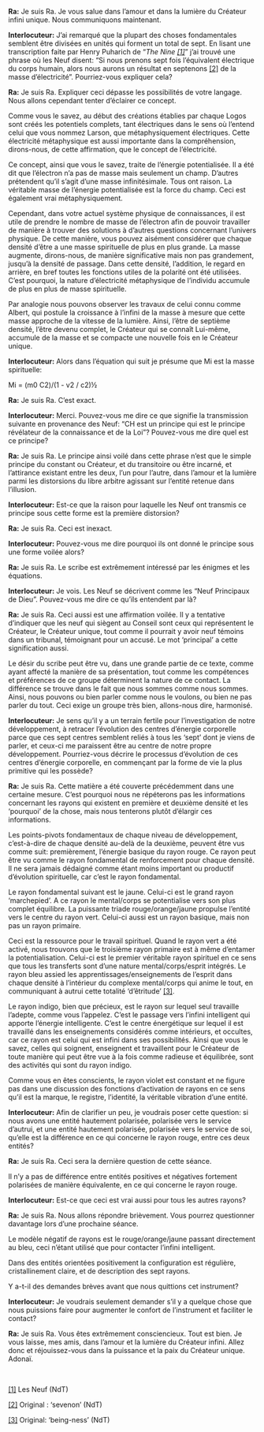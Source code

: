 <p><strong>Ra:</strong> Je suis Ra. Je vous salue dans l’amour et dans la lumière du Créateur infini unique. Nous communiquons maintenant.</p>
<p><strong>Interlocuteur:</strong> J’ai remarqué que la plupart des choses fondamentales semblent être divisées en unités qui forment un total de sept. En lisant une transcription faite par Henry Puharich de “<em>The Nine <a id="_ftnref1" href="#_ftn1" name="_ftnref1">[1]</a></em>” j’ai trouvé une phrase où les Neuf disent: “Si nous prenons sept fois l’équivalent électrique du corps humain, alors nous aurons un résultat en septenons <a id="_ftnref2" href="#_ftn2" name="_ftnref2">[2]</a> de la masse d’électricité”. Pourriez-vous expliquer cela?</p>
<p><strong>Ra:</strong> Je suis Ra. Expliquer ceci dépasse les possibilités de votre langage. Nous allons cependant tenter d’éclairer ce concept.</p>
<p>Comme vous le savez, au début des créations établies par chaque Logos sont créés les potentiels complets, tant électriques dans le sens où l’entend celui que vous nommez Larson, que métaphysiquement électriques. Cette électricité métaphysique est aussi importante dans la compréhension, dirons-nous, de cette affirmation, que le concept de l’électricité.</p>
<p>Ce concept, ainsi que vous le savez, traite de l’énergie potentialisée. Il a été dit que l’électron n’a pas de masse mais seulement un champ. D’autres prétendent qu’il s’agit d’une masse infinitésimale. Tous ont raison. La véritable masse de l’énergie potentialisée est la force du champ. Ceci est également vrai métaphysiquement.</p>
<p>Cependant, dans votre actuel système physique de connaissances, il est utile de prendre le nombre de masse de l’électron afin de pouvoir travailler de manière à trouver des solutions à d’autres questions concernant l’univers physique. De cette manière, vous pouvez aisément considérer que chaque densité d’être a une masse spirituelle de plus en plus grande. La masse augmente, dirons-nous, de manière significative mais non pas grandement, jusqu’à la densité de passage. Dans cette densité, l’addition, le regard en arrière, en bref toutes les fonctions utiles de la polarité ont été utilisées. C’est pourquoi, la nature d’électricité métaphysique de l’individu accumule de plus en plus de masse spirituelle.</p>
<p>Par analogie nous pouvons observer les travaux de celui connu comme Albert, qui postule la croissance à l’infini de la masse à mesure que cette masse approche de la vitesse de la lumière. Ainsi, l’être de septième densité, l’être devenu complet, le Créateur qui se connaît Lui-même, accumule de la masse et se compacte une nouvelle fois en le Créateur unique.</p>
<p><strong>Interlocuteur:</strong> Alors dans l’équation qui suit je présume que Mi est la masse spirituelle:</p>
<p>Mi = (m0 C2)/(1 - v2 / c2)½</p>
<p><strong>Ra:</strong> Je suis Ra. C’est exact.</p>
<p><strong>Interlocuteur:</strong> Merci. Pouvez-vous me dire ce que signifie la transmission suivante en provenance des Neuf: “CH est un principe qui est le principe révélateur de la connaissance et de la Loi”? Pouvez-vous me dire quel est ce principe?</p>
<p><strong>Ra:</strong> Je suis Ra. Le principe ainsi voilé dans cette phrase n’est que le simple principe du constant ou Créateur, et du transitoire ou être incarné, et l’attirance existant entre les deux, l’un pour l’autre, dans l’amour et la lumière parmi les distorsions du libre arbitre agissant sur l’entité retenue dans l’illusion.</p>
<p><strong>Interlocuteur:</strong> Est-ce que la raison pour laquelle les Neuf ont transmis ce principe sous cette forme est la première distorsion?</p>
<p><strong>Ra:</strong> Je suis Ra. Ceci est inexact.</p>
<p><strong>Interlocuteur:</strong> Pouvez-vous me dire pourquoi ils ont donné le principe sous une forme voilée alors?</p>
<p><strong>Ra:</strong> Je suis Ra. Le scribe est extrêmement intéressé par les énigmes et les équations.</p>
<p><strong>Interlocuteur:</strong> Je vois. Les Neuf se décrivent comme les “Neuf Principaux de Dieu”. Pouvez-vous me dire ce qu’ils entendent par là?</p>
<p><strong>Ra:</strong> Je suis Ra. Ceci aussi est une affirmation voilée. Il y a tentative d’indiquer que les neuf qui siègent au Conseil sont ceux qui représentent le Créateur, le Créateur unique, tout comme il pourrait y avoir neuf témoins dans un tribunal, témoignant pour un accusé. Le mot ‘principal’ a cette signification aussi.</p>
<p>Le désir du scribe peut être vu, dans une grande partie de ce texte, comme ayant affecté la manière de sa présentation, tout comme les compétences et préférences de ce groupe déterminent la nature de ce contact. La différence se trouve dans le fait que nous sommes comme nous sommes. Ainsi, nous pouvons ou bien parler comme nous le voulons, ou bien ne pas parler du tout. Ceci exige un groupe très bien, allons-nous dire, harmonisé.</p>
<p><strong>Interlocuteur:</strong> Je sens qu’il y a un terrain fertile pour l’investigation de notre développement, à retracer l’évolution des centres d’énergie corporelle parce que ces sept centres semblent reliés à tous les ‘sept’ dont je viens de parler, et ceux-ci me paraissent être au centre de notre propre développement. Pourriez-vous décrire le processus d’évolution de ces centres d’énergie corporelle, en commençant par la forme de vie la plus primitive qui les possède?</p>
<p><strong>Ra:</strong> Je suis Ra. Cette matière a été couverte précédemment dans une certaine mesure. C’est pourquoi nous ne répéterons pas les informations concernant les rayons qui existent en première et deuxième densité et les ‘pourquoi’ de la chose, mais nous tenterons plutôt d’élargir ces informations.</p>
<p>Les points-pivots fondamentaux de chaque niveau de développement, c’est-à-dire de chaque densité au-delà de la deuxième, peuvent être vus comme suit: premièrement, l’énergie basique du rayon rouge. Ce rayon peut être vu comme le rayon fondamental de renforcement pour chaque densité. Il ne sera jamais dédaigné comme étant moins important ou productif d’évolution spirituelle, car c’est le rayon fondamental.</p>
<p>Le rayon fondamental suivant est le jaune. Celui-ci est le grand rayon ‘marchepied’. A ce rayon le mental/corps se potentialise vers son plus complet équilibre. La puissante triade rouge/orange/jaune propulse l’entité vers le centre du rayon vert. Celui-ci aussi est un rayon basique, mais non pas un rayon primaire.</p>
<p>Ceci est la ressource pour le travail spirituel. Quand le rayon vert a été activé, nous trouvons que le troisième rayon primaire est à même d’entamer la potentialisation. Celui-ci est le premier véritable rayon spirituel en ce sens que tous les transferts sont d’une nature mental/corps/esprit intégrés. Le rayon bleu assied les apprentissages/enseignements de l’esprit dans chaque densité à l’intérieur du complexe mental/corps qui anime le tout, en communiquant à autrui cette totalité ‘d’êtritude’ <a id="_ftnref3" href="#_ftn3" name="_ftnref3">[3]</a>.</p>
<p>Le rayon indigo, bien que précieux, est le rayon sur lequel seul travaille l’adepte, comme vous l’appelez. C’est le passage vers l’infini intelligent qui apporte l’énergie intelligente. C’est le centre énergétique sur lequel il est travaillé dans les enseignements considérés comme intérieurs, et occultes, car ce rayon est celui qui est infini dans ses possibilités. Ainsi que vous le savez, celles qui soignent, enseignent et travaillent pour le Créateur de toute manière qui peut être vue à la fois comme radieuse et équilibrée, sont des activités qui sont du rayon indigo.</p>
<p>Comme vous en êtes conscients, le rayon violet est constant et ne figure pas dans une discussion des fonctions d’activation de rayons en ce sens qu’il est la marque, le registre, l’identité, la véritable vibration d’une entité.</p>
<p><strong>Interlocuteur:</strong> Afin de clarifier un peu, je voudrais poser cette question: si nous avons une entité hautement polarisée, polarisée vers le service d’autrui, et une entité hautement polarisée, polarisée vers le service de soi, qu’elle est la différence en ce qui concerne le rayon rouge, entre ces deux entités?</p>
<p><strong>Ra:</strong> Je suis Ra. Ceci sera la dernière question de cette séance.</p>
<p>Il n’y a pas de différence entre entités positives et négatives fortement polarisées de manière équivalente, en ce qui concerne le rayon rouge.</p>
<p><strong>Interlocuteur:</strong> Est-ce que ceci est vrai aussi pour tous les autres rayons?</p>
<p><strong>Ra:</strong> Je suis Ra. Nous allons répondre brièvement. Vous pourrez questionner davantage lors d’une prochaine séance.</p>
<p>Le modèle négatif de rayons est le rouge/orange/jaune passant directement au bleu, ceci n’étant utilisé que pour contacter l’infini intelligent.</p>
<p>Dans des entités orientées positivement la configuration est régulière, cristallinement claire, et de description des sept rayons.</p>
<p>Y a-t-il des demandes brèves avant que nous quittions cet instrument?</p>
<p><strong>Interlocuteur:</strong> Je voudrais seulement demander s’il y a quelque chose que nous puissions faire pour augmenter le confort de l’instrument et faciliter le contact?</p>
<p><strong>Ra:</strong> Je suis Ra. Vous êtes extrêmement consciencieux. Tout est bien. Je vous laisse, mes amis, dans l’amour et la lumière du Créateur infini. Allez donc et réjouissez-vous dans la puissance et la paix du Créateur unique. Adonaï.</p>
<p class="separator-left-33"> </p>
<p class="footnote"><a id="_ftn1" href="#_ftnref1" name="_ftn1">[1]</a> Les Neuf (NdT)</p>
<p class="footnote"><a id="_ftn2" href="#_ftnref2" name="_ftn2">[2]</a> Original : ‘sevenon’ (NdT)</p>
<p class="footnote"><a id="_ftn3" href="#_ftnref3" name="_ftn3">[3]</a> Original: ‘being-ness’ (NdT)</p>